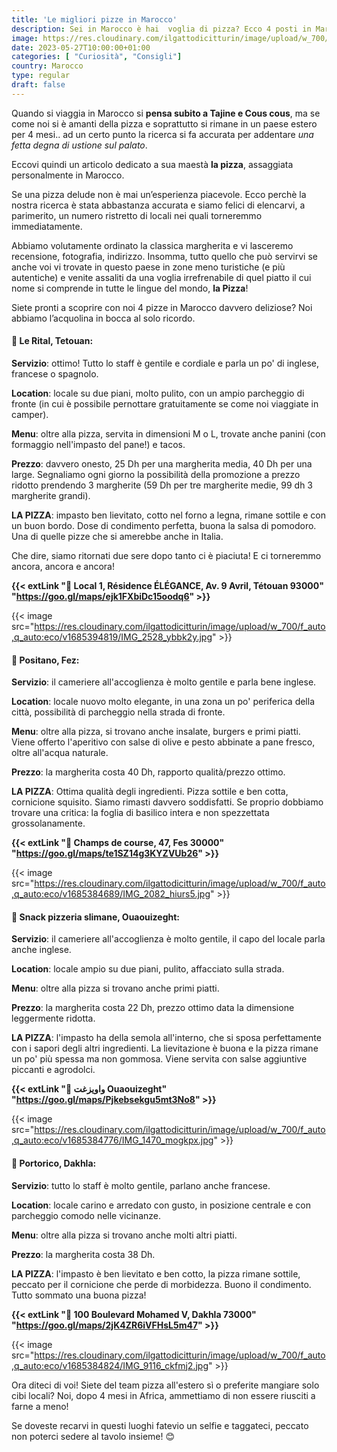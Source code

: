 ```yaml
---
title: 'Le migliori pizze in Marocco'
description: Sei in Marocco è hai  voglia di pizza? Ecco 4 posti in Marocco dove rimarrai davvero soddisfatto!
image: https://res.cloudinary.com/ilgattodicitturin/image/upload/w_700/f_auto,q_auto:eco/v1685384737/IMG_2577_lxtqoc.jpg
date: 2023-05-27T10:00:00+01:00
categories: [ "Curiosità", "Consigli"]
country: Marocco
type: regular
draft: false
---
```


Quando si viaggia in Marocco si **pensa subito a Tajine e Cous cous**, ma se come noi si è amanti della pizza e soprattutto si rimane in un paese estero per 4 mesi.. 
ad un certo punto la ricerca si fa accurata per addentare _una fetta degna di ustione sul palato_.

Eccovi quindi un articolo dedicato a sua maestà **la pizza**, assaggiata personalmente in Marocco.

Se una pizza delude non è mai un’esperienza piacevole. Ecco perchè la nostra ricerca è stata abbastanza
accurata e siamo felici di elencarvi, a parimerito, un numero ristretto di locali nei quali torneremmo immediatamente. 

Abbiamo volutamente ordinato la classica margherita e vi lasceremo recensione, fotografia, indirizzo. Insomma, tutto quello che può servirvi se anche voi vi trovate in questo paese in zone meno turistiche (e più autentiche) e venite assaliti da una voglia irrefrenabile di quel piatto il cui nome si comprende in tutte le lingue del mondo, **la Pizza**! 

Siete pronti a scoprire con noi 4 pizze in Marocco davvero deliziose? Noi abbiamo l’acquolina in bocca al solo ricordo.

#### 🍕 Le Rital, Tetouan: 

**Servizio**: ottimo! Tutto lo staff è gentile e cordiale e parla un po' di inglese, francese o spagnolo. 

**Location**: locale su due piani, molto pulito, con un ampio parcheggio di fronte (in cui è possibile pernottare gratuitamente se come noi viaggiate in camper). 

**Menu**: oltre alla pizza, servita in dimensioni M o L, trovate anche panini (con formaggio nell'impasto del pane!) e tacos.

**Prezzo**: davvero onesto, 25 Dh per una margherita media, 40 Dh per una large. Segnaliamo ogni giorno la possibilità della promozione a prezzo ridotto prendendo 3 margherite (59 Dh per tre margherite medie, 99 dh 3 margherite grandi).

**LA PIZZA**: impasto ben lievitato, cotto nel forno a legna, rimane sottile e con un buon bordo. Dose di condimento perfetta, buona la salsa di pomodoro. Una di quelle pizze che si amerebbe anche in Italia.

Che dire, siamo ritornati due sere dopo tanto ci è piaciuta! E ci torneremmo ancora, ancora e ancora!

**{{< extLink "📍 Local 1, Résidence ÉLÉGANCE, Av. 9 Avril, Tétouan 93000" "https://goo.gl/maps/ejk1FXbiDc15oodq6" >}}**

{{< image src="https://res.cloudinary.com/ilgattodicitturin/image/upload/w_700/f_auto,q_auto:eco/v1685394819/IMG_2528_ybbk2y.jpg" >}}


#### 🍕 Positano, Fez: 

**Servizio**: il cameriere all'accoglienza è molto gentile e parla bene inglese.  

**Location**: locale nuovo molto elegante, in una zona un po' periferica della città, possibilità di parcheggio nella strada di fronte.

**Menu**: oltre alla pizza, si trovano anche insalate, burgers e primi piatti. Viene offerto l'aperitivo con salse di olive e pesto abbinate a pane fresco, oltre all'acqua naturale.

**Prezzo**: la margherita costa 40 Dh, rapporto qualità/prezzo ottimo. 

**LA PIZZA**: Ottima qualità degli ingredienti. Pizza sottile e ben cotta, cornicione squisito. Siamo rimasti davvero soddisfatti. Se proprio dobbiamo trovare una critica: la foglia di basilico intera e non spezzettata grossolanamente.

**{{< extLink "📍 Champs de course, 47, Fes 30000" "https://goo.gl/maps/te1SZ14g3KYZVUb26" >}}**

{{< image src="https://res.cloudinary.com/ilgattodicitturin/image/upload/w_700/f_auto,q_auto:eco/v1685384689/IMG_2082_hiurs5.jpg" >}}

#### 🍕 Snack pizzeria slimane, Ouaouizeght: 

**Servizio**: il cameriere all'accoglienza è molto gentile, il capo del locale parla anche inglese.  

**Location**: locale ampio su due piani, pulito, affacciato sulla strada.

**Menu**: oltre alla pizza si trovano anche primi piatti. 

**Prezzo**: la margherita costa 22 Dh, prezzo ottimo data la dimensione leggermente ridotta.

**LA PIZZA**: l'impasto ha della semola all'interno, che si sposa perfettamente con i sapori degli altri ingredienti. La lievitazione è buona e la pizza rimane un po' più spessa ma non gommosa. Viene servita con salse aggiuntive piccanti e agrodolci. 

**{{< extLink "📍 واويزغت Ouaouizeght" "https://goo.gl/maps/Pjkebsekgu5mt3No8" >}}**

{{< image src="https://res.cloudinary.com/ilgattodicitturin/image/upload/w_700/f_auto,q_auto:eco/v1685384776/IMG_1470_mogkpx.jpg" >}}

#### 🍕 Portorico, Dakhla:

**Servizio**: tutto lo staff è molto gentile, parlano anche francese.  

**Location**: locale carino e arredato con gusto, in posizione centrale e con parcheggio comodo nelle vicinanze.

**Menu**: oltre alla pizza si trovano anche molti altri piatti. 

**Prezzo**: la margherita costa 38 Dh.

**LA PIZZA**: l'impasto è ben lievitato e ben cotto, la pizza rimane sottile, peccato per il cornicione che perde di morbidezza. Buono il condimento. Tutto sommato una buona pizza!

**{{< extLink "📍 100 Boulevard Mohamed V, Dakhla 73000" "https://goo.gl/maps/2jK4ZR6iVFHsL5m47" >}}**

{{< image src="https://res.cloudinary.com/ilgattodicitturin/image/upload/w_700/f_auto,q_auto:eco/v1685384824/IMG_9116_ckfmj2.jpg" >}}

Ora diteci di voi! 
Siete del team pizza all'estero sì o preferite mangiare solo cibi locali? 
Noi, dopo 4 mesi in Africa, ammettiamo di non essere riusciti a farne a meno! 

Se doveste recarvi in questi luoghi fatevio un selfie e taggateci, peccato non poterci sedere al tavolo insieme! 😊